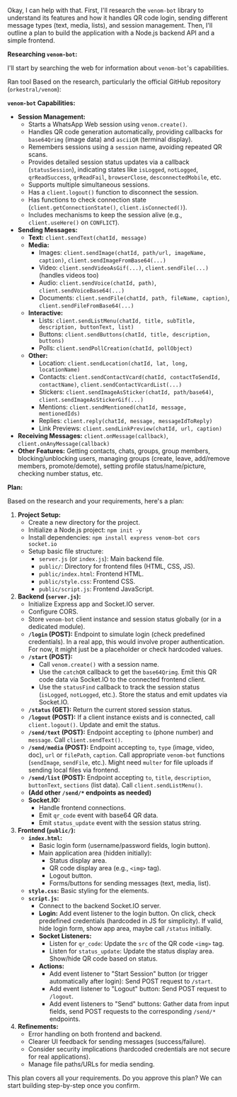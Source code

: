 Okay, I can help with that. First, I'll research the `venom-bot` library to understand its features and how it handles QR code login, sending different message types (text, media, lists), and session management. Then, I'll outline a plan to build the application with a Node.js backend API and a simple frontend.

**Researching `venom-bot`:**

I'll start by searching the web for information about `venom-bot`'s capabilities.

Ran tool
Based on the research, particularly the official GitHub repository (`orkestral/venom`):

**`venom-bot` Capabilities:**

* **Session Management:**
  * Starts a WhatsApp Web session using `venom.create()`.
  * Handles QR code generation automatically, providing callbacks for `base64Qrimg` (image data) and `asciiQR` (terminal display).
  * Remembers sessions using a `session` name, avoiding repeated QR scans.
  * Provides detailed session status updates via a callback (`statusSession`), indicating states like `isLogged`, `notLogged`, `qrReadSuccess`, `qrReadFail`, `browserClose`, `desconnectedMobile`, etc.
  * Supports multiple simultaneous sessions.
  * Has a `client.logout()` function to disconnect the session.
  * Has functions to check connection state (`client.getConnectionState()`, `client.isConnected()`).
  * Includes mechanisms to keep the session alive (e.g., `client.useHere()` on `CONFLICT`).
* **Sending Messages:**
  * **Text:** `client.sendText(chatId, message)`
  * **Media:**
    * Images: `client.sendImage(chatId, path/url, imageName, caption)`, `client.sendImageFromBase64(...)`
    * Video: `client.sendVideoAsGif(...)`, `client.sendFile(...)` (handles videos too)
    * Audio: `client.sendVoice(chatId, path)`, `client.sendVoiceBase64(...)`
    * Documents: `client.sendFile(chatId, path, fileName, caption)`, `client.sendFileFromBase64(...)`
  * **Interactive:**
    * Lists: `client.sendListMenu(chatId, title, subTitle, description, buttonText, list)`
    * Buttons: `client.sendButtons(chatId, title, description, buttons)`
    * Polls: `client.sendPollCreation(chatId, pollObject)`
  * **Other:**
    * Location: `client.sendLocation(chatId, lat, long, locationName)`
    * Contacts: `client.sendContactVcard(chatId, contactToSendId, contactName)`, `client.sendContactVcardList(...)`
    * Stickers: `client.sendImageAsSticker(chatId, path/base64)`, `client.sendImageAsStickerGif(...)`
    * Mentions: `client.sendMentioned(chatId, message, mentionedIds)`
    * Replies: `client.reply(chatId, message, messageIdToReply)`
    * Link Previews: `client.sendLinkPreview(chatId, url, caption)`
* **Receiving Messages:** `client.onMessage(callback)`, `client.onAnyMessage(callback)`
* **Other Features:** Getting contacts, chats, groups, group members, blocking/unblocking users, managing groups (create, leave, add/remove members, promote/demote), setting profile status/name/picture, checking number status, etc.

**Plan:**

Based on the research and your requirements, here's a plan:

1. **Project Setup:**
   * Create a new directory for the project.
   * Initialize a Node.js project: `npm init -y`
   * Install dependencies: `npm install express venom-bot cors socket.io`
   * Setup basic file structure:
     * `server.js` (or `index.js`): Main backend file.
     * `public/`: Directory for frontend files (HTML, CSS, JS).
     * `public/index.html`: Frontend HTML.
     * `public/style.css`: Frontend CSS.
     * `public/script.js`: Frontend JavaScript.
2. **Backend (`server.js`):**
   * Initialize Express app and Socket.IO server.
   * Configure CORS.
   * Store `venom-bot` client instance and session status globally (or in a dedicated module).
   * **`/login` (POST):** Endpoint to simulate login (check predefined credentials). In a real app, this would involve proper authentication. For now, it might just be a placeholder or check hardcoded values.
   * **`/start` (POST):**
     * Call `venom.create()` with a session name.
     * Use the `catchQR` callback to get the `base64Qrimg`. Emit this QR code data via Socket.IO to the connected frontend client.
     * Use the `statusFind` callback to track the session status (`isLogged`, `notLogged`, etc.). Store the status and emit updates via Socket.IO.
   * **`/status` (GET):** Return the current stored session status.
   * **`/logout` (POST):** If a client instance exists and is connected, call `client.logout()`. Update and emit the status.
   * **`/send/text` (POST):** Endpoint accepting `to` (phone number) and `message`. Call `client.sendText()`.
   * **`/send/media` (POST):** Endpoint accepting `to`, `type` (image, video, doc), `url` or `filePath`, `caption`. Call appropriate `venom-bot` functions (`sendImage`, `sendFile`, etc.). Might need `multer` for file uploads if sending local files via frontend.
   * **`/send/list` (POST):** Endpoint accepting `to`, `title`, `description`, `buttonText`, `sections` (list data). Call `client.sendListMenu()`.
   * **(Add other `/send/*` endpoints as needed)**
   * **Socket.IO:**
     * Handle frontend connections.
     * Emit `qr_code` event with base64 QR data.
     * Emit `status_update` event with the session status string.
3. **Frontend (`public/`):**
   * **`index.html`:**
     * Basic login form (username/password fields, login button).
     * Main application area (hidden initially):
       * Status display area.
       * QR code display area (e.g., `<img>` tag).
       * Logout button.
       * Forms/buttons for sending messages (text, media, list).
   * **`style.css`:** Basic styling for the elements.
   * **`script.js`:**
     * Connect to the backend Socket.IO server.
     * **Login:** Add event listener to the login button. On click, check predefined credentials (hardcoded in JS for simplicity). If valid, hide login form, show app area, maybe call `/status` initially.
     * **Socket Listeners:**
       * Listen for `qr_code`: Update the `src` of the QR code `<img>` tag.
       * Listen for `status_update`: Update the status display area. Show/hide QR code based on status.
     * **Actions:**
       * Add event listener to "Start Session" button (or trigger automatically after login): Send POST request to `/start`.
       * Add event listener to "Logout" button: Send POST request to `/logout`.
       * Add event listeners to "Send" buttons: Gather data from input fields, send POST requests to the corresponding `/send/*` endpoints.
4. **Refinements:**
   * Error handling on both frontend and backend.
   * Clearer UI feedback for sending messages (success/failure).
   * Consider security implications (hardcoded credentials are not secure for real applications).
   * Manage file paths/URLs for media sending.

This plan covers all your requirements. Do you approve this plan? We can start building step-by-step once you confirm.
